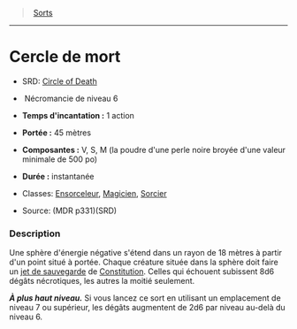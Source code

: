 ﻿---
!Spell
Family: SpellHD
Level: 6
Type: Nécromancie
CastingTime: 1 action
Range: 45 mètres
Components: V, S, M (la poudre d'une perle noire broyée d'une valeur minimale de 500 po)
Duration: instantanée
Classes: '[Ensorceleur](hd_sorcerer.md), [Magicien](hd_wizard.md), [Sorcier](hd_warlock.md)'
Id: spells_hd.md#cercle-de-mort
ParentLink: spells_hd.md#sorts
Name: Cercle de mort
ParentName: Sorts
NameLevel: 1
AltName: '[Circle of Death](srd_spells_circle_of_death.md)'
Source: (MDR p331)(SRD)
Attributes: {}
---
> [Sorts](hd_spells.md)

---

# Cercle de mort

- SRD: [Circle of Death](srd_spells_circle_of_death.md)

-  Nécromancie de niveau 6

- **Temps d'incantation :** 1 action

- **Portée :** 45 mètres

- **Composantes :** V, S, M (la poudre d'une perle noire broyée d'une valeur minimale de 500 po)

- **Durée :** instantanée

- Classes: [Ensorceleur](hd_sorcerer.md), [Magicien](hd_wizard.md), [Sorcier](hd_warlock.md)

- Source: (MDR p331)(SRD)

### Description

Une sphère d'énergie négative s'étend dans un rayon de 18 mètres à partir d'un point situé à portée. Chaque créature située dans la sphère doit faire un [jet de sauvegarde](hd_abilities_jets_de_sauvegarde.md) de [Constitution](hd_abilities_constitution.md). Celles qui échouent subissent 8d6 dégâts nécrotiques, les autres la moitié seulement.

**_À plus haut niveau._** Si vous lancez ce sort en utilisant un emplacement de niveau 7 ou supérieur, les dégâts augmentent de 2d6 par niveau au-delà du niveau 6.

